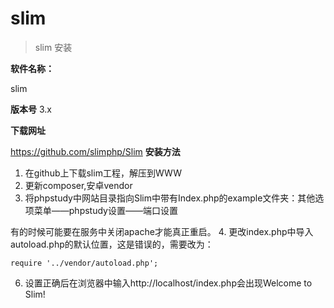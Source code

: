 # slim
> slim 安装


**软件名称：**

slim

**版本号**
3.x


**下载网址**

https://github.com/slimphp/Slim
**安装方法**
1. 在github上下载slim工程，解压到WWW
2. 更新composer,安卓vendor
3. 将phpstudy中网站目录指向Slim中带有Index.php的example文件夹：其他选项菜单——phpstudy设置——端口设置

有的时候可能要在服务中关闭apache才能真正重启。
4. 更改index.php中导入autoload.php的默认位置，这是错误的，需要改为：
```
require '../vendor/autoload.php';
```
6. 设置正确后在浏览器中输入http://localhost/index.php会出现Welcome to Slim!


